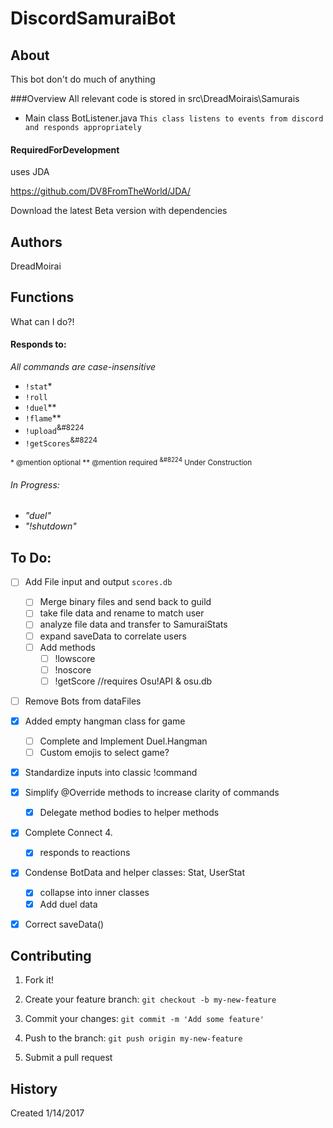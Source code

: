 # DiscordSamuraiBot

## About

This bot don't do much of anything

###Overview
All relevant code is stored in src\DreadMoirais\Samurais
- Main class BotListener.java
	`This class listens to events from discord and responds appropriately`

#### RequiredForDevelopment
uses JDA

https://github.com/DV8FromTheWorld/JDA/

Download the latest Beta version with dependencies

## Authors

DreadMoirai

## Functions

What can I do?!
#### Responds to:
<i> All commands are case-insensitive</i>
 - `!stat`*
 - `!roll`
 - `!duel`**
 - `!flame`**
 - `!upload`<sup>&#8224</sup>
 - `!getScores`<sup>&#8224</sup>
 
 <sub>* @mention optional&#13;&#10;</sub>
 <sub>** @mention required&#13;&#10;</sub>
 <sub><sup>&#8224</sup> Under Construction&#13;&#10;</sub>

###### In Progress:
 - <i>"duel"</i>
 - <i>"!shutdown"</i>

## To Do:	
 - [ ] Add File input and output `scores.db`
	 - [ ] Merge binary files and send back to guild
	 - [ ] take file data and rename to match user
	 - [ ] analyze file data and transfer to SamuraiStats
	 - [ ] expand saveData to correlate users
	 - [ ] Add methods 
		- [ ] !lowscore
		- [ ] !noscore
		- [ ] !getScore //requires Osu!API & osu.db
 - [ ] Remove Bots from dataFiles
 - [x] Added empty hangman class for game
    - [ ] Complete and Implement Duel.Hangman
    - [ ] Custom emojis to select game?
 - [x] Standardize inputs into classic !command
 - [x] Simplify @Override methods to increase clarity of commands
 	- [x] Delegate method bodies to helper methods	
 - [x] Complete Connect 4.
 	- [x] responds to reactions
 - [x] Condense BotData and helper classes: Stat, UserStat 
	 - [x] collapse into inner classes 
	 - [x] Add duel data	
 - [x] Correct saveData()


## Contributing

1. Fork it!

2. Create your feature branch: `git checkout -b my-new-feature`

3. Commit your changes: `git commit -m 'Add some feature'`

4. Push to the branch: `git push origin my-new-feature`

5. Submit a pull request


## History

Created 1/14/2017
